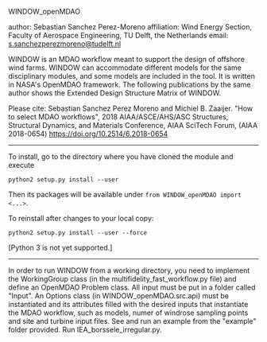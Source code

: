WINDOW_openMDAO

author: Sebastian Sanchez Perez-Moreno
affiliation: Wind Energy Section, Faculty of Aerospace Engineering, TU Delft, the Netherlands
email: s.sanchezperezmoreno@tudelft.nl

WINDOW is an MDAO workflow meant to support the design of offshore wind farms. WINDOW can accommodate different models for the same disciplinary modules, and some models are included in the tool.
It is written in NASA's OpenMDAO framework.
The following publications by the same author shows the Extended Design Structure Matrix of WINDOW.

Please cite:
Sebastian Sanchez Perez Moreno and Michiel B. Zaaijer. "How to select MDAO workflows", 2018 AIAA/ASCE/AHS/ASC Structures, Structural Dynamics, and Materials Conference, AIAA SciTech Forum, (AIAA 2018-0654) 
https://doi.org/10.2514/6.2018-0654 


---------------------------------------------------

To install, go to the directory where you have cloned the module and execute

    python2 setup.py install --user

Then its packages will be available under `from WINDOW_openMDAO import <...>`.

To reinstall after changes to your local copy:

    python2 setup.py install --user --force

[Python 3 is not yet supported.]

---------------------------------------------------

In order to run WINDOW from a working directory, you need to implement the WorkingGroup class (in the multifidelity_fast_workflow.py file) and define an OpenMDAO Problem class. All input must be put in a folder called "Input". An Options class (in WINDOW_openMDAO.src.api) must be instantiated and its attributes filled with the desired inputs that instantiate the MDAO workflow, such as models, numer of windrose sampling points and site and turbine input files. See and run an example from the "example" folder provided. Run IEA_borssele_irregular.py.
